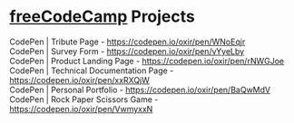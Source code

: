 # <a href="https://freecodecamp.org/" target="_blank">freeCodeCamp<a> Projects

CodePen | Tribute Page - https://codepen.io/oxir/pen/WNoEqjr <br>
CodePen | Survey Form - https://codepen.io/oxir/pen/vYyeLby <br>
CodePen | Product Landing Page - https://codepen.io/oxir/pen/rNWGJoe<br>
CodePen | Technical Documentation Page - https://codepen.io/oxir/pen/xxRXQjW<br>
CodePen | Personal Portfolio - https://codepen.io/oxir/pen/BaQwMdV <br>
CodePen | Rock Paper Scissors Game - https://codepen.io/oxir/pen/VwmyxxN <br>
